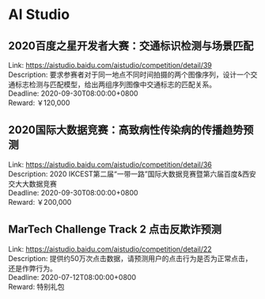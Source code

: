# AI Studio



## 2020百度之星开发者大赛：交通标识检测与场景匹配

Link: https://aistudio.baidu.com/aistudio/competition/detail/39  
Description: 要求参赛者对于同一地点不同时间拍摄的两个图像序列，设计一个交通标志检测与匹配模型，给出两组序列图像中交通标志的匹配关系。  
Deadline: 2020-09-30T08:00:00+0800  
Reward: ￥120,000  


## 2020国际大数据竞赛：高致病性传染病的传播趋势预测

Link: https://aistudio.baidu.com/aistudio/competition/detail/36  
Description: 2020 IKCEST第二届“一带一路”国际大数据竞赛暨第六届百度&西安交大大数据竞赛  
Deadline: 2020-09-30T08:00:00+0800  
Reward: ￥200,000  


## MarTech Challenge Track 2 点击反欺诈预测

Link: https://aistudio.baidu.com/aistudio/competition/detail/22  
Description: 提供约50万次点击数据，请预测用户的点击行为是否为正常点击，还是作弊行为。  
Deadline: 2020-07-12T08:00:00+0800  
Reward: 特别礼包  

